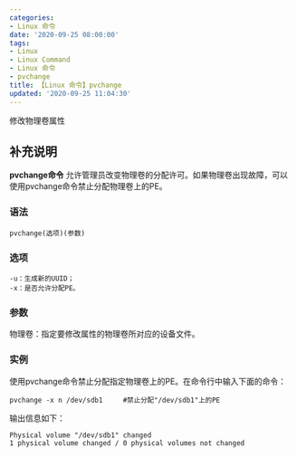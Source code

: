 ```yaml
---
categories:
- Linux 命令
date: '2020-09-25 08:00:00'
tags:
- Linux
- Linux Command
- Linux 命令
- pvchange
title: 【Linux 命令】pvchange
updated: '2020-09-25 11:04:30'
---
```


修改物理卷属性

## 补充说明

**pvchange命令** 允许管理员改变物理卷的分配许可。如果物理卷出现故障，可以使用pvchange命令禁止分配物理卷上的PE。

### 语法

```shell
pvchange(选项)(参数)
```

### 选项

```shell
-u：生成新的UUID；
-x：是否允许分配PE。
```

### 参数

物理卷：指定要修改属性的物理卷所对应的设备文件。

### 实例

使用pvchange命令禁止分配指定物理卷上的PE。在命令行中输入下面的命令：

```shell
pvchange -x n /dev/sdb1     #禁止分配"/dev/sdb1"上的PE
```

输出信息如下：

```shell
Physical volume "/dev/sdb1" changed  
1 physical volume changed / 0 physical volumes not changed
```


<!-- Linux命令行搜索引擎：https://jaywcjlove.github.io/linux-command/ -->